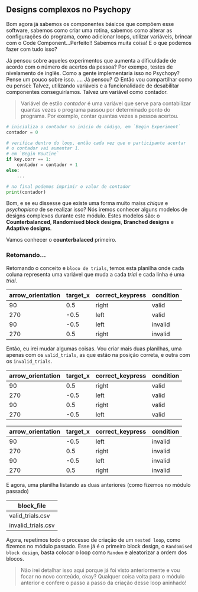 ## Designs complexos no Psychopy

Bom agora já sabemos os componentes básicos que compõem esse software, sabemos como criar uma rotina, sabemos como alterar as configurações do programa, como adicionar loops, utilizar variáveis, brincar com o Code Component...Perfeito!! Sabemos muita coisa! E o que podemos fazer com tudo isso?

Já pensou sobre aqueles experimentos que aumenta a dificuldade de acordo com o número de acertos da pessoa? Por exempo, testes de nivelamento de inglês. Como a gente implementaria isso no Psychopy? Pense um pouco sobre isso.
....
Já pensou? 😜 Então vou compartilhar como eu pensei: Talvez, utilizando variáveis e a funcionalidade de desabilitar componentes conseguiríamos. Talvez um variável como contador.
> Variável de estilo _contador_ é uma variável que serve para contabilizar quantas vezes o programa passou por determinado ponto do programa. Por exemplo, contar quantas vezes a pessoa acertou.
```python
# inicializa o contador no início do código, em `Begin Experiment`
contador = 0

# verifica dentro do loop, então cada vez que o participante acertar
# o contador vai aumentar 1.
# em `Begin Routine`
if key.corr == 1:
    contador = contador + 1
else:
    ...

# no final podemos imprimir o valor de contador
print(contador)
```

Bom, e se eu dissesse que existe uma forma muito maiss _chique_ e _psychopiana_ de se realizar isso? Nós iremos conhecer alguns modelos de designs complexos durante este módulo. Estes modelos são: o **Counterbalanced**, **Randomised block designs**, **Branched designs** e **Adaptive designs**.

Vamos conhecer o **counterbalaced** primeiro.


### Retomando...
Retomando o conceito e `bloco de trials`, temos esta planilha onde cada coluna representa uma variável que muda a cada _trial_  e cada linha é uma _trial_.

| arrow_orientation | target_x | correct_keypress | condition |
| --- |  --- | --- | --- |
| 90 | 0.5 | right |valid |
| 270 | -0.5 | left | valid |
| 90 | -0.5 | left  | invalid |
| 270 | 0.5 |right | invalid|


Então, eu irei mudar algumas coisas. Vou criar mais duas planilhas, uma apenas com os `valid_trials`, as que estão na posição correta, e outra com os `invalid_trials`. 

| arrow_orientation | target_x | correct_keypress | condition |
| --- |  --- | --- | --- |
| 90 | 0.5 | right |valid |
| 270 | -0.5 | left | valid |
| 90 | 0.5 | right |valid |
| 270 | -0.5 | left | valid |

| arrow_orientation | target_x | correct_keypress | condition |
| --- |  --- | --- | --- |
| 90 | -0.5 | left  | invalid |
| 270 | 0.5 |right | invalid|
| 90 | -0.5 | left  | invalid |
| 270 | 0.5 |right | invalid|

E agora, uma planilha listando as duas anteriores (como fizemos no módulo passado)

| block_file |
| ----- |
| valid_trials.csv |
| invalid_trials.csv |


Agora, repetimos todo o processo de criação de um `nested loop`, como fizemos no módulo passado.  Esse já é o primeiro block design, o `Randomised block design`, basta colocar o loop como `Random` e aleatorizar a ordem dos blocos.

> Não irei detalhar isso aqui porque já foi visto anteriormente e vou focar no novo conteúdo, okay? Qualquer coisa volta para o módulo anterior e confere o passo a passo da criação desse loop aninhado! 